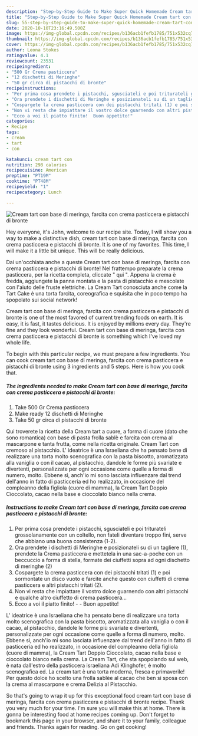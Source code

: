 ```yaml
---
description: "Step-by-Step Guide to Make Super Quick Homemade Cream tart con base di meringa, farcita con crema pasticcera e pistacchi di bronte"
title: "Step-by-Step Guide to Make Super Quick Homemade Cream tart con base di meringa, farcita con crema pasticcera e pistacchi di bronte"
slug: 55-step-by-step-guide-to-make-super-quick-homemade-cream-tart-con-base-di-meringa-farcita-con-crema-pasticcera-e-pistacchi-di-bronte
date: 2020-10-10T23:16:49.500Z
image: https://img-global.cpcdn.com/recipes/b136acb1fefb1785/751x532cq70/cream-tart-con-base-di-meringa-farcita-con-crema-pasticcera-e-pistacchi-di-bronte-recipe-main-photo.jpg
thumbnail: https://img-global.cpcdn.com/recipes/b136acb1fefb1785/751x532cq70/cream-tart-con-base-di-meringa-farcita-con-crema-pasticcera-e-pistacchi-di-bronte-recipe-main-photo.jpg
cover: https://img-global.cpcdn.com/recipes/b136acb1fefb1785/751x532cq70/cream-tart-con-base-di-meringa-farcita-con-crema-pasticcera-e-pistacchi-di-bronte-recipe-main-photo.jpg
author: Leona Stokes
ratingvalue: 4.1
reviewcount: 23531
recipeingredient:
- "500 Gr Crema pasticcera"
- "12 dischetti di Meringhe"
- "50 gr circa di pistacchi di bronte"
recipeinstructions:
- "Per prima cosa prendete i pistacchi, sgusciateli e poi triturateli grossolanamente con un coltello, non fateli diventare troppo fini, serve che abbiano una buona consistenza (1-2)."
- "Ora prendete i dischetti di Meringhe e posizionateli su di un tagliere (1), prendete la Crema pasticcera e mettetela in una sac-a-poche con un beccuccio a forma di stella, formate dei ciuffetti sopra ad ogni dischetto di meringhe (2)"
- "Cospargete la crema pasticcera con dei pistacchi tritati (1) e poi sormontate un disco vuoto e farcite anche questo con ciuffetti di crema pasticcera e altri pistacchi tritati (2)."
- "Non vi resta che impiattare il vostro dolce guarnendo con altri pistacchi e qualche altro ciuffetto di crema pasticcera…"
- "Ecco a voi il piatto finito!  Buon appetito!"
categories:
- Recipe
tags:
- cream
- tart
- con

katakunci: cream tart con 
nutrition: 298 calories
recipecuisine: American
preptime: "PT19M"
cooktime: "PT48M"
recipeyield: "1"
recipecategory: Lunch

---
```



![Cream tart con base di meringa, farcita con crema pasticcera e pistacchi di bronte](https://img-global.cpcdn.com/recipes/b136acb1fefb1785/751x532cq70/cream-tart-con-base-di-meringa-farcita-con-crema-pasticcera-e-pistacchi-di-bronte-recipe-main-photo.jpg)

Hey everyone, it's John, welcome to our recipe site. Today, I will show you a way to make a distinctive dish, cream tart con base di meringa, farcita con crema pasticcera e pistacchi di bronte. It is one of my favorites. This time, I will make it a little bit unique. This will be really delicious.

Dai un&#39;occhiata anche a queste Cream tart con base di meringa, farcita con crema pasticcera e pistacchi di bronte! Nel frattempo preparate la crema pasticcera, per la ricetta completa, cliccate &#34; qui &#34;. Appena la crema è fredda, aggiungete la panna montata e la pasta di pistacchio e mescolate con l&#39;aiuto delle fruste elettriche. La Cream Tart conosciuta anche come la Tart Cake è una torta farcita, coreografica e squisita che in poco tempo ha spopolato sui social network!

Cream tart con base di meringa, farcita con crema pasticcera e pistacchi di bronte is one of the most favored of current trending foods on earth. It is easy, it is fast, it tastes delicious. It is enjoyed by millions every day. They're fine and they look wonderful. Cream tart con base di meringa, farcita con crema pasticcera e pistacchi di bronte is something which I've loved my whole life.


To begin with this particular recipe, we must prepare a few ingredients. You can cook cream tart con base di meringa, farcita con crema pasticcera e pistacchi di bronte using 3 ingredients and 5 steps. Here is how you cook that.

<!--inarticleads1-->

##### The ingredients needed to make Cream tart con base di meringa, farcita con crema pasticcera e pistacchi di bronte:

1. Take 500 Gr Crema pasticcera
1. Make ready 12 dischetti di Meringhe
1. Take 50 gr circa di pistacchi di bronte


Qui troverete la ricetta della Cream tart a cuore, a forma di cuore (dato che sono romantica) con base di pasta frolla sablè e farcita con crema al mascarpone e tanta frutta, come nella ricetta originale. Cream Tart con cremoso al pistacchio. L&#39; ideatrice è una Israeliana che ha pensato bene di realizzare una torta molto scenografica con la pasta biscotto, aromatizzata alla vaniglia o con il cacao, al pistacchio, dandole le forme più svariate e divertenti, personalizzate per ogni occasione come quelle a forma di numero, molto. Ebbene sì, anch&#39;io mi sono lasciata influenzare dal trend dell&#39;anno in fatto di pasticceria ed ho realizzato, in occasione del compleanno della figliola (cuore di mamma), la Cream Tart Doppio Cioccolato, cacao nella base e cioccolato bianco nella crema. 

<!--inarticleads2-->

##### Instructions to make Cream tart con base di meringa, farcita con crema pasticcera e pistacchi di bronte:

1. Per prima cosa prendete i pistacchi, sgusciateli e poi triturateli grossolanamente con un coltello, non fateli diventare troppo fini, serve che abbiano una buona consistenza (1-2).
1. Ora prendete i dischetti di Meringhe e posizionateli su di un tagliere (1), prendete la Crema pasticcera e mettetela in una sac-a-poche con un beccuccio a forma di stella, formate dei ciuffetti sopra ad ogni dischetto di meringhe (2)
1. Cospargete la crema pasticcera con dei pistacchi tritati (1) e poi sormontate un disco vuoto e farcite anche questo con ciuffetti di crema pasticcera e altri pistacchi tritati (2).
1. Non vi resta che impiattare il vostro dolce guarnendo con altri pistacchi e qualche altro ciuffetto di crema pasticcera…
1. Ecco a voi il piatto finito! -  - Buon appetito!


L&#39; ideatrice è una Israeliana che ha pensato bene di realizzare una torta molto scenografica con la pasta biscotto, aromatizzata alla vaniglia o con il cacao, al pistacchio, dandole le forme più svariate e divertenti, personalizzate per ogni occasione come quelle a forma di numero, molto. Ebbene sì, anch&#39;io mi sono lasciata influenzare dal trend dell&#39;anno in fatto di pasticceria ed ho realizzato, in occasione del compleanno della figliola (cuore di mamma), la Cream Tart Doppio Cioccolato, cacao nella base e cioccolato bianco nella crema. La Cream Tart, che sta spopolando sul web, è nata dall&#39;estro della pasticcera israeliana Adi Klinghofer, è molto scenografica ed. La cream tart è una torta moderna, fresca e primaverile! Per questo dolce ho scelto una frolla sablèe al cacao che ben si sposa con la crema al mascarpone e crema Delizia al Pistacchio. 

So that's going to wrap it up for this exceptional food cream tart con base di meringa, farcita con crema pasticcera e pistacchi di bronte recipe. Thank you very much for your time. I'm sure you will make this at home. There is gonna be interesting food at home recipes coming up. Don't forget to bookmark this page in your browser, and share it to your family, colleague and friends. Thanks again for reading. Go on get cooking!
